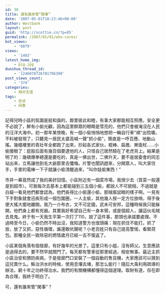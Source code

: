 ```yaml
---
id: 38
title: 還有誰來管“閑事”
date: '2007-05-01T18:23:46+00:00'
author: Westbank
layout: post
guid: 'http://scottie.cn/?p=85'
permalink: /2007/05/01/who-cares/
bot_views:
    - '6079'
views:
    - '1403'
latest_home_img:
    - pig.jpg
duoshuo_thread_id:
    - '1246078726781796390'
post_views_count:
    - '374'
categories:
    - 相对无语
tags:
    - 杂谈
    - 闲事
---
```


記得兒時小區的氛圍是挺和諧的，鄰里彼此和睦，有事大家都能相互照應。安全更不必說了，鮮有小偷光顧，因為這里群眾的眼睛是雪亮的，他們只會被淹沒在人民的汪洋大海中。初一那年某傍晚，有一個小偷悄悄地想把一輛自行車"順"出院壩，不料被發現了，只聽見一居民太婆高喊一聲"抓小偷"，簡直是一呼百應、地動山搖。幾幢樓里的青壯年全都跑了出來，抄起各式家伙，棍棒、扁擔、搟面杖......小偷傻眼了：屁股后面有幾百個要逮他的人，只怪自己居然騎在了老虎背上。結果是明了的：幾頓爆拳總還是要吃的，真是一佛出世，二佛升天，要不是居委會的同志站出來，立馬讓他到毛大爺那里去懺悔。片警也聞訊趕來，分開眾人，叫大家住手，手里的電棒一下子就讓小偷清醒過來，"叫你娃偷東西！"

市井一幕竟然成了我的美好回憶。小區附近有一個菜市場，我很少去（買菜一般還是到超市）。可我每次去基本上都能碰到三五個小偷，都說人不可貌相，不過就是白癡一看見他們都會認為，他們長得比小偷還小偷，那賊眉鼠眼的樣子啊。一見有下手對象就會迅疾形成一個包圍圈，一人主偷，其他幾人按一定方位放哨，得手後便大搖大擺地離開。我乃一介布衣，文不可定國，武未可安邦，這種時候我只能躲開，他們身上都有兇器。其實我好希望自己有一身本領，或是個超人，讓這伙毛賊去見鬼。終于有一天我生平第一次打了110，說了這件事，那頭也承諾要處理。不過時至今日，小偷仍然不時出沒，我知道警方也很頭痛：現在抓住不能打。抓了放，放了又抓，惡性循環，誰還敢吭聲呢？小老百姓只有自己提高警惕，看緊荷包。那種全民一致除惡的燃情歲月已經一去不復返了。

小區某個角落有個發廊，有好幾年的光景了。這里只有小姐，沒有師父。生意應該是過得去的，要不然早就關門了。每天都有警車從那里經過，相安無事。最近主抓小區治安和預防疾病，于是發廊門口安裝了一個自動的售貨機，大家應該可以猜到這兒賣什么。鯀治洪水的時候，使用息壤去堵，那怎么能行！隨后大禹利用疏導的辦法，窮十年之功終得治水。我們的有關機構都懂得這個道理。取財有道，存在即為合理，我終于明白了。

可，還有誰來管"閑事"？
